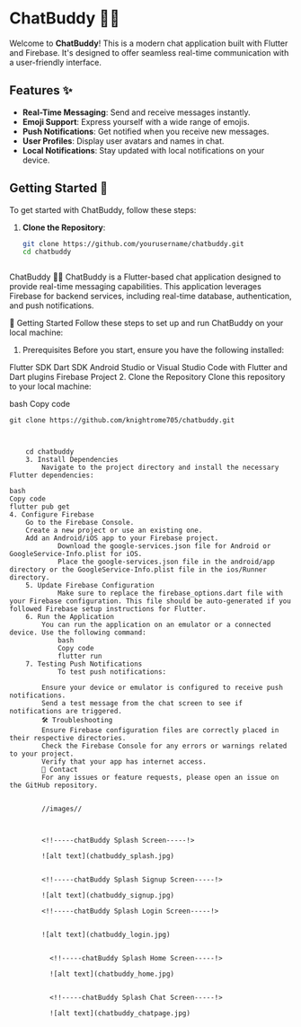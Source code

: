 # ChatBuddy 📱💬

Welcome to **ChatBuddy**! This is a modern chat application built with Flutter and Firebase. It's designed to offer seamless real-time communication with a user-friendly interface.

## Features ✨

- **Real-Time Messaging**: Send and receive messages instantly.
- **Emoji Support**: Express yourself with a wide range of emojis.
- **Push Notifications**: Get notified when you receive new messages.
- **User Profiles**: Display user avatars and names in chat.
- **Local Notifications**: Stay updated with local notifications on your device.

## Getting Started 🚀

To get started with ChatBuddy, follow these steps:

1. **Clone the Repository**:
   ```bash
   git clone https://github.com/yourusername/chatbuddy.git
   cd chatbuddy



ChatBuddy 📱💬
ChatBuddy is a Flutter-based chat application designed to provide real-time messaging capabilities. This application leverages Firebase for backend services, including real-time database, authentication, and push notifications.

🚀 Getting Started
Follow these steps to set up and run ChatBuddy on your local machine:

1. Prerequisites
Before you start, ensure you have the following installed:

Flutter SDK
Dart SDK
Android Studio or Visual Studio Code with Flutter and Dart plugins
Firebase Project
2. Clone the Repository
Clone this repository to your local machine:

bash
Copy code

    git clone https://github.com/knightrome705/chatbuddy.git



        cd chatbuddy
        3. Install Dependencies
            Navigate to the project directory and install the necessary Flutter dependencies:

    bash
    Copy code
    flutter pub get
    4. Configure Firebase
        Go to the Firebase Console.
        Create a new project or use an existing one.
        Add an Android/iOS app to your Firebase project.
                Download the google-services.json file for Android or GoogleService-Info.plist for iOS.
                Place the google-services.json file in the android/app directory or the GoogleService-Info.plist file in the ios/Runner directory.
        5. Update Firebase Configuration
                Make sure to replace the firebase_options.dart file with your Firebase configuration. This file should be auto-generated if you followed Firebase setup instructions for Flutter.
        6. Run the Application
            You can run the application on an emulator or a connected device. Use the following command:
                bash
                Copy code
                flutter run
        7. Testing Push Notifications
                To test push notifications:

            Ensure your device or emulator is configured to receive push notifications.
            Send a test message from the chat screen to see if notifications are triggered.
            🛠️ Troubleshooting
            Ensure Firebase configuration files are correctly placed in their respective directories.
            Check the Firebase Console for any errors or warnings related to your project.
            Verify that your app has internet access.
            📧 Contact
            For any issues or feature requests, please open an issue on the GitHub repository.


            //images//



            <!!-----chatBuddy Splash Screen-----!>

            ![alt text](chatbuddy_splash.jpg)


            <!!-----chatBuddy Splash Signup Screen-----!>
            
            ![alt text](chatbuddy_signup.jpg)

            <!!-----chatBuddy Splash Login Screen-----!>


            ![alt text](chatbuddy_login.jpg)


              <!!-----chatBuddy Splash Home Screen-----!>

              ![alt text](chatbuddy_home.jpg)


              <!!-----chatBuddy Splash Chat Screen-----!>

              ![alt text](chatbuddy_chatpage.jpg)